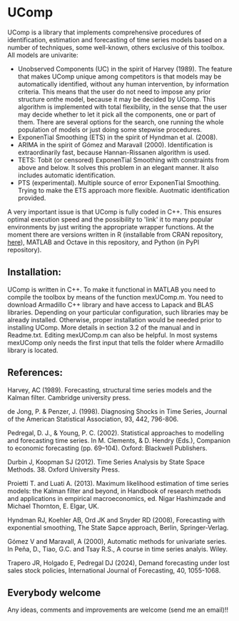 # UComp
UComp is a library that implements comprehensive procedures of identification, estimation and forecasting of time series models based on a number of techniques, some well-known, others exclusive of this toolbox. All models are univarite:
 - Unobserved Components (UC) in the spirit of Harvey (1989). The feature that makes UComp unique among competitors is that models may be automatically identified, without any human intervention, by information criteria. This means that the user do not need to impose any prior structure onthe model, because it may be decided by UComp. This algorithm is implemented with total flexibility, in the sense that the user may decide whether to let it pick all the components, one or part of them. There are several options for the search, one running the whole population of models or just doing some stepwise procedures.
- ExponenTial Smoothing (ETS) in the spirit of Hyndman et al. (2008).
- ARIMA in the spirit of Gómez and Maravall (2000). Identification is extraordinarily fast, because Hannan-Rissanen algorithm is used.
- TETS: Tobit (or censored) ExponenTial Smoothing with constraints from above and below. It solves this problem in an elegant manner. It also includes automatic identification.
- PTS (experimental). Multiple source of error ExponenTial Smoothing. Trying to make the ETS approach more flexible. Auotmatic identification provided.

A very important issue is that UComp is fully coded in C++. This ensures optimal execution speed and the possibility to 'link' it to many popular environments by just writing the appropriate wrapper functions. At the moment there are versions written in R (installable from CRAN repository, [here](https://cran.r-project.org/web/packages/UComp/index.html)), MATLAB and Octave in this repository, and Python (in PyPI repository).

## Installation: 

UComp is written in C++. To make it functional in MATLAB you need to compile the toolbox by means of the function mexUComp.m. You need to download Armadillo C++ library and have access to Lapack and BLAS libraries. Depending on your particular configuration, such libraries may be already installed. Otherwise, proper installation would be needed prior to installing UComp. More details in section 3.2 of the manual and in Readme.txt. Editing mexUComp.m can also be helpful. In most systems mexUComp only needs the first input that tells the folder where Armadillo library is located.


## References: 

Harvey, AC (1989). Forecasting, structural time series models and the Kalman filter. Cambridge university press.

de Jong, P. & Penzer, J. (1998). Diagnosing Shocks in Time Series, Journal of the American Statistical Association, 93, 442, 796-806.

Pedregal, D. J., & Young, P. C. (2002). Statistical approaches to modelling and forecasting time series. In M. Clements, & D. Hendry (Eds.), Companion to economic forecasting (pp. 69–104). Oxford: Blackwell Publishers.

Durbin J, Koopman SJ (2012). Time Series Analysis by State Space Methods. 38. Oxford University Press.

Proietti T. and Luati A. (2013). Maximum likelihood estimation of time series models: the Kalman filter and beyond, in Handbook of research methods and applications in empirical macroeconomics, ed. Nigar Hashimzade and Michael Thornton, E. Elgar, UK.

Hyndman RJ, Koehler AB, Ord JK and Snyder RD (2008), Forecasting with exponential smoothing, The State Sapce approach, Berlin, Springer-Verlag.

Gómez V and Maravall, A (2000), Automatic methods for univariate series. In Peña, D., Tiao, G.C. and Tsay R.S., A course in time series analyis. Wiley.
 
Trapero JR, Holgado E, Pedregal DJ (2024), Demand forecasting under lost sales stock policies, International Journal of Forecasting, 40, 1055-1068.

## Everybody welcome

Any ideas, comments and improvements are welcome (send me an email)!!


